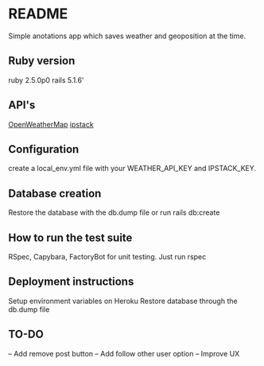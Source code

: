 # README

Simple anotations app which saves weather and geoposition at the time.

## Ruby version
  ruby 2.5.0p0
  rails 5.1.6'

## API's
  [OpenWeatherMap](https://openweathermap.org/current)
  [ipstack](https://ipstack.com/)

## Configuration
  create a local_env.yml file with your WEATHER_API_KEY and IPSTACK_KEY.
  
## Database creation
  Restore the database with the db.dump file or run rails db:create

## How to run the test suite
  RSpec, Capybara, FactoryBot for unit testing.
  Just run rspec

## Deployment instructions
  Setup environment variables on Heroku
  Restore database through the db.dump file
  
## TO-DO
  – Add remove post button
  – Add follow other user option
  – Improve UX